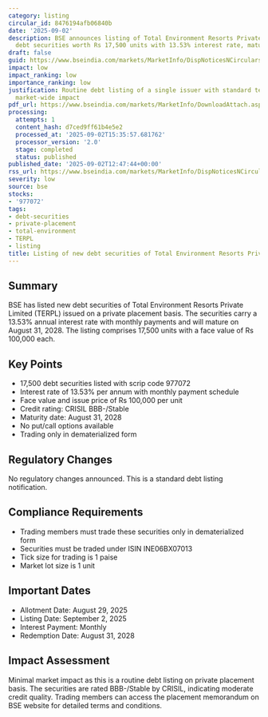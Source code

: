 ```yaml
---
category: listing
circular_id: 8476194afb06840b
date: '2025-09-02'
description: BSE announces listing of Total Environment Resorts Private Limited's
  debt securities worth Rs 17,500 units with 13.53% interest rate, maturing in 2028.
draft: false
guid: https://www.bseindia.com/markets/MarketInfo/DispNoticesNCirculars.aspx?Noticeid={57678111-E85A-4F14-A078-78290FDBA3D7}&noticeno=20250902-33&dt=09/02/2025&icount=33&totcount=57&flag=0
impact: low
impact_ranking: low
importance_ranking: low
justification: Routine debt listing of a single issuer with standard terms, limited
  market-wide impact
pdf_url: https://www.bseindia.com/markets/MarketInfo/DownloadAttach.aspx?id=20250902-33&attachedId=
processing:
  attempts: 1
  content_hash: d7ced9ff61b4e5e2
  processed_at: '2025-09-02T15:35:57.681762'
  processor_version: '2.0'
  stage: completed
  status: published
published_date: '2025-09-02T12:47:44+00:00'
rss_url: https://www.bseindia.com/markets/MarketInfo/DispNoticesNCirculars.aspx?Noticeid={57678111-E85A-4F14-A078-78290FDBA3D7}&noticeno=20250902-33&dt=09/02/2025&icount=33&totcount=57&flag=0
severity: low
source: bse
stocks:
- '977072'
tags:
- debt-securities
- private-placement
- total-environment
- TERPL
- listing
title: Listing of new debt securities of Total Environment Resorts Private Limited
---
```


## Summary

BSE has listed new debt securities of Total Environment Resorts Private Limited (TERPL) issued on a private placement basis. The securities carry a 13.53% annual interest rate with monthly payments and will mature on August 31, 2028. The listing comprises 17,500 units with a face value of Rs 100,000 each.

## Key Points

- 17,500 debt securities listed with scrip code 977072
- Interest rate of 13.53% per annum with monthly payment schedule
- Face value and issue price of Rs 100,000 per unit
- Credit rating: CRISIL BBB-/Stable
- Maturity date: August 31, 2028
- No put/call options available
- Trading only in dematerialized form

## Regulatory Changes

No regulatory changes announced. This is a standard debt listing notification.

## Compliance Requirements

- Trading members must trade these securities only in dematerialized form
- Securities must be traded under ISIN INE06BX07013
- Tick size for trading is 1 paise
- Market lot size is 1 unit

## Important Dates

- Allotment Date: August 29, 2025
- Listing Date: September 2, 2025
- Interest Payment: Monthly
- Redemption Date: August 31, 2028

## Impact Assessment

Minimal market impact as this is a routine debt listing on private placement basis. The securities are rated BBB-/Stable by CRISIL, indicating moderate credit quality. Trading members can access the placement memorandum on BSE website for detailed terms and conditions.